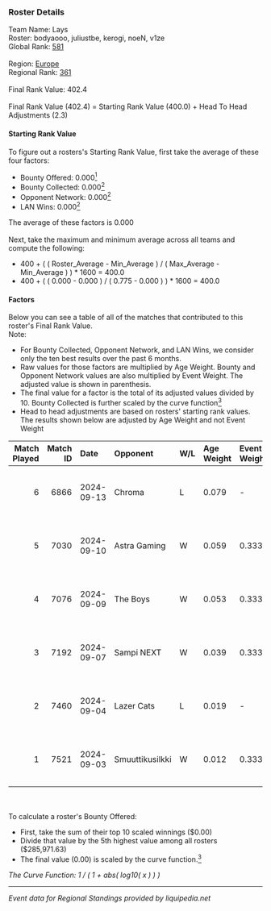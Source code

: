 ### Roster Details<br />
Team Name: Lays<br />
Roster: bodyaooo, juliustbe, kerogi, noeN, v1ze<br />
Global Rank: [581](../../standings_global_2025_02_28.md)<br />
<br />
Region: [Europe]( ../../standings_europe_2025_02_28.md)<br />
Regional Rank: [361]( ../../standings_europe_2025_02_28.md)<br />
<br />
Final Rank Value:  402.4<br />
<br />
Final Rank Value (402.4) = Starting Rank Value (400.0) + Head To Head Adjustments (2.3)<br />

#### Starting Rank Value<br />
To figure out a rosters's Starting Rank Value, first take the average of these four factors:<br />
- Bounty Offered: 0.000[<sup>1</sup>](#table2)
- Bounty Collected: 0.000[<sup>2</sup>](#table1)
- Opponent Network: 0.000[<sup>2</sup>](#table1)
- LAN Wins: 0.000[<sup>2</sup>](#table1)

The average of these factors is 0.000<br />
<br />
Next, take the maximum and minimum average across all teams and compute the following:<br />
- 400 + ( ( Roster_Average - Min_Average ) / ( Max_Average - Min_Average ) ) * 1600 = 400.0
- 400 + ( ( 0.000 - 0.000 ) / ( 0.775 - 0.000 ) ) * 1600 = 400.0


#### Factors<br />
Below you can see a table of all of the matches that contributed to this roster's Final Rank Value.<br />
Note:<br />

- For Bounty Collected, Opponent Network, and LAN Wins, we consider only the ten best results over the past 6 months.
- Raw values for those factors are multiplied by Age Weight. Bounty and Opponent Network values are also multiplied by Event Weight. The adjusted value is shown in parenthesis.
- The final value for a factor is the total of its adjusted values divided by 10. Bounty Collected is further scaled by the curve function[<sup>3</sup>](#curveFunction)
- Head to head adjustments are based on rosters' starting rank values. The results shown below are adjusted by Age Weight and not Event Weight
<span id="table1"></span><br />


| Match Played | Match ID | Date       | Opponent        | W/L | Age Weight | Event Weight | Bounty Collected | Opponent Network | LAN Wins  | H2H Adj. | Roster                                  |
| -: | -: | :- | :- | :- | :- | :- | :- | :- | :- | -: | :- |
|            6 |     6866 | 2024-09-13 | Chroma          | L   | 0.079      | -            | -                | -                | -         |    -0.40 | bodyaooo, juliustbe, kerogi, noeN, v1ze |
|            5 |     7030 | 2024-09-10 | Astra Gaming    | W   | 0.059      | 0.333        | 0.000 (0.000)    | 0.001 (0.000)    | 0 (0.000) |     0.93 | bodyaooo, juliustbe, kerogi, noeN, v1ze |
|            4 |     7076 | 2024-09-09 | The Boys        | W   | 0.053      | 0.333        | 0.000 (0.000)    | 0.002 (0.000)    | 0 (0.000) |     0.83 | bodyaooo, jeakzz, juliustbe, noeN, v1ze |
|            3 |     7192 | 2024-09-07 | Sampi NEXT      | W   | 0.039      | 0.333        | 0.000 (0.000)    | 0.027 (0.000)    | 0 (0.000) |     0.80 | bodyaooo, jeakzz, juliustbe, noeN, v1ze |
|            2 |     7460 | 2024-09-04 | Lazer Cats      | L   | 0.019      | -            | -                | -                | -         |    -0.08 | bodyaooo, juliustbe, kerogi, noeN, v1ze |
|            1 |     7521 | 2024-09-03 | Smuuttikusilkki | W   | 0.012      | 0.333        | 0.000 (0.000)    | 0.101 (0.000)    | 0 (0.000) |     0.23 | bodyaooo, juliustbe, kerogi, noeN, v1ze |

<br />
<span id="table2"></span><br />
To calculate a roster's Bounty Offered:<br />

- First, take the sum of their top 10 scaled winnings ($0.00)
- Divide that value by the 5th highest value among all rosters ($285,971.63)
- The final value (0.00) is scaled by the curve function.[<sup>3</sup>](#curveFunction)

<span id="curveFunction"></span>_The Curve Function: 1 / ( 1 + abs( log10( x ) ) )_<br />

---
_Event data for Regional Standings provided by liquipedia.net_<br />
